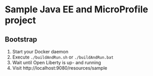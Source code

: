 # Sample Java EE and MicroProfile project

## Bootstrap

1. Start your Docker daemon
2. Execute `./buildAndRun.sh` or `./buildAndRun.bat`
3. Wait until Open Liberty is up- and running
4. Visit http://localhost:9080/resources/sample